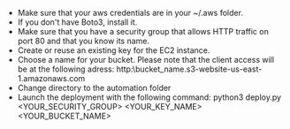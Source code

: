 * Make sure that your aws credentials are in your ~/.aws folder.
* If you don't have Boto3, install it.
* Make sure that you have a security group that allows HTTP traffic on port 80 and that you know its name.
* Create or reuse an existing key for the EC2 instance.
* Choose a name for your bucket. Please note that the client access will be at the following adress: http:\\bucket_name.s3-website-us-east-1.amazonaws.com
* Change directory to the automation folder
* Launch the deployment with the following command: python3 deploy.py <YOUR_SECURITY_GROUP> <YOUR_KEY_NAME> <YOUR_BUCKET_NAME>